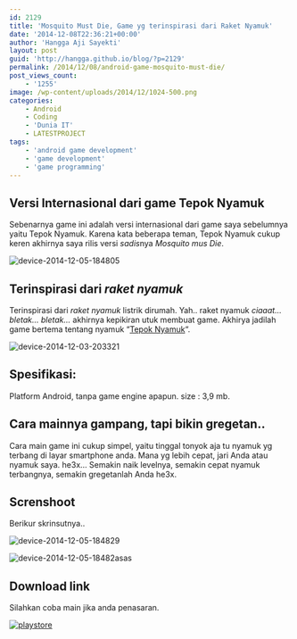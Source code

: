```yaml
---
id: 2129
title: 'Mosquito Must Die, Game yg terinspirasi dari Raket Nyamuk'
date: '2014-12-08T22:36:21+00:00'
author: 'Hangga Aji Sayekti'
layout: post
guid: 'http://hangga.github.io/blog/?p=2129'
permalink: /2014/12/08/android-game-mosquito-must-die/
post_views_count:
    - '1255'
image: /wp-content/uploads/2014/12/1024-500.png
categories:
    - Android
    - Coding
    - 'Dunia IT'
    - LATESTPROJECT
tags:
    - 'android game development'
    - 'game development'
    - 'game programming'
---
```


## Versi Internasional dari game Tepok Nyamuk

Sebenarnya game ini adalah versi internasional dari game saya sebelumnya yaitu Tepok Nyamuk. Karena kata beberapa teman, Tepok Nyamuk cukup keren akhirnya saya rilis versi *sadis*nya *Mosquito mus Die*.

![device-2014-12-05-184805](http://hangga.github.io/blog/wp-content/uploads/2014/12/device-2014-12-05-184805-576x1024.png)

## Terinspirasi dari *raket nyamuk*

Terinspirasi dari *raket nyamuk* listrik dirumah. Yah.. raket nyamuk *ciaaat… bletak… bletak…* akhirnya kepikiran utuk membuat game. Akhirya jadilah game bertema tentang nyamuk “[Tepok Nyamuk](https://play.google.com/store/apps/details?id=com.qiya.nyamuk "Tepok Nyamuk")“.

![device-2014-12-03-203321](http://hangga.github.io/blog/wp-content/uploads/2014/12/device-2014-12-03-203321.png)

## Spesifikasi:

Platform Android, tanpa game engine apapun. size : 3,9 mb.

## Cara mainnya gampang, tapi bikin gregetan..

Cara main game ini cukup simpel, yaitu tinggal tonyok aja tu nyamuk yg terbang di layar smartphone anda. Mana yg lebih cepat, jari Anda atau nyamuk saya. he3x… Semakin naik levelnya, semakin cepat nyamuk terbangnya, semakin gregetanlah Anda he3x.

## Screnshoot

Berikur skrinsutnya..

![device-2014-12-05-184829](http://hangga.github.io/blog/wp-content/uploads/2014/12/device-2014-12-05-184829-576x1024.png)

![device-2014-12-05-18482asas](http://hangga.github.io/blog/wp-content/uploads/2014/12/device-2014-12-05-18482asas-576x1024.png)

## Download link

Silahkan coba main jika anda penasaran.

[![playstore](http://hangga.github.io/blog/wp-content/uploads/2014/02/playstore-300x98.png)](https://play.google.com/store/apps/details?id=com.qiya.mosquitomustdie)